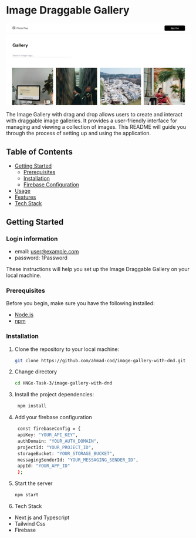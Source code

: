 # Image Draggable Gallery

<img src="./public/photo.png">

<br/>

The Image Gallery with drag and drop allows users to create and interact with draggable image galleries. It provides a user-friendly interface for managing and viewing a collection of images. This README will guide you through the process of setting up and using the application.

## Table of Contents

- [Getting Started](#getting-started)
  - [Prerequisites](#prerequisites)
  - [Installation](#installation)
  - [Firebase Configuration](#firebase-configuration)
- [Usage](#usage)
- [Features](#features)
- [Tech Stack](#tech-stack)

## Getting Started

### Login information

- email: user@example.com
- password: 1Password

These instructions will help you set up the Image Draggable Gallery on your local machine.

### Prerequisites

Before you begin, make sure you have the following installed:

- [Node.js](https://nodejs.org/)
- [npm](https://www.npmjs.com/)

### Installation

1. Clone the repository to your local machine:

   ```bash
   git clone https://github.com/ahmad-cod/image-gallery-with-dnd.git
   ```

2. Change directory
   ```bash
   cd HNGx-Task-3/image-gallery-with-dnd
   ```

3. Install the project dependencies:
   ```bash
    npm install
   ```   
4. Add your firebase configuration
   ```bash
    const firebaseConfig = {
    apiKey: "YOUR_API_KEY",
    authDomain: "YOUR_AUTH_DOMAIN",
    projectId: "YOUR_PROJECT_ID",
    storageBucket: "YOUR_STORAGE_BUCKET",
    messagingSenderId: "YOUR_MESSAGING_SENDER_ID",
    appId: "YOUR_APP_ID"
    };
    ```

5. Start the server
    ```bash
    npm start
    ```   

6. Tech Stack
-  Next js and Typescript
-  Tailwind Css
-  Firebase    
